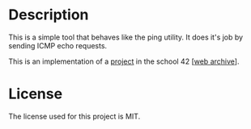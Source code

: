 # Description

This is a simple tool that behaves like the ping utility. It does it's job by sending ICMP echo requests.

This is an implementation of a [project](https://cdn.intra.42.fr/pdf/pdf/149425/en.subject.pdf) in the school 42 [[web archive](https://web.archive.org/web/20250205123925/https://cdn.intra.42.fr/pdf/pdf/149425/en.subject.pdf)].

# License

The license used for this project is MIT.
